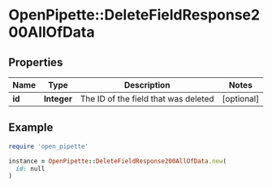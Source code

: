 # OpenPipette::DeleteFieldResponse200AllOfData

## Properties

| Name | Type | Description | Notes |
| ---- | ---- | ----------- | ----- |
| **id** | **Integer** | The ID of the field that was deleted | [optional] |

## Example

```ruby
require 'open_pipette'

instance = OpenPipette::DeleteFieldResponse200AllOfData.new(
  id: null
)
```

